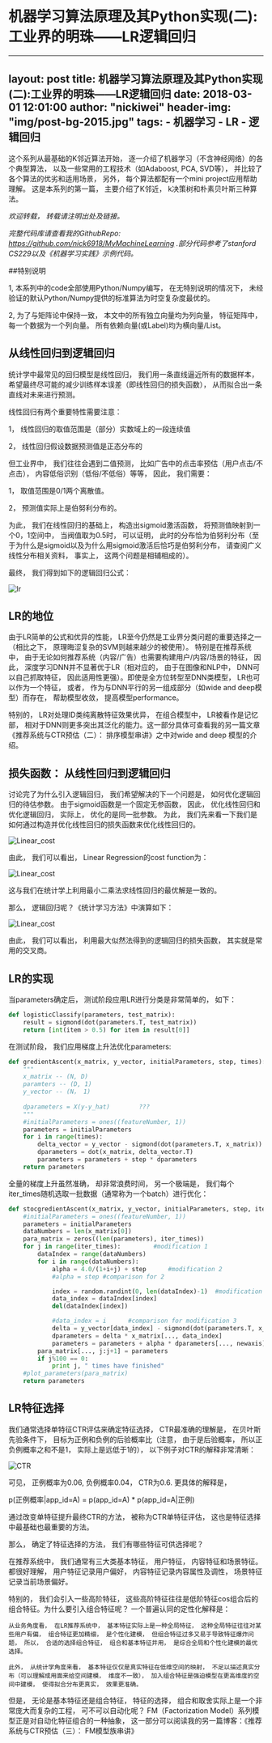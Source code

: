 # 机器学习算法原理及其Python实现(二):工业界的明珠——LR逻辑回归

---
layout:     post
title: 机器学习算法原理及其Python实现(二):工业界的明珠——LR逻辑回归
date:       2018-03-01 12:01:00
author:     "nickiwei"
header-img: "img/post-bg-2015.jpg"
tags:
    - 机器学习
    - LR
    - 逻辑回归
---


这个系列从最基础的K邻近算法开始， 逐一介绍了机器学习（不含神经网络）的各个典型算法， 以及一些常用的工程技术（如Adaboost, PCA, SVD等）， 并比较了各个算法的优劣和适用场景， 另外， 每个算法都配有一个mini project应用帮助理解。 这是本系列的第一篇， 主要介绍了K邻近， k决策树和朴素贝叶斯三种算法。

*欢迎转载， 转载请注明出处及链接。*

*完整代码库请查看我的GithubRepo: <https://github.com/nick6918/MyMachineLearning> .部分代码参考了stanford CS229以及《机器学习实践》示例代码。*

##特别说明

1, 本系列中的code全部使用Python/Numpy编写， 在无特别说明的情况下， 未经验证的默认Python/Numpy提供的标准算法为时空复杂度最优的。

2, 为了与矩阵论中保持一致， 本文中的所有独立向量均为列向量， 特征矩阵中， 每一个数据为一个列向量。 所有依赖向量(或Label)均为横向量/List。

## 从线性回归到逻辑回归

统计学中最常见的回归模型是线性回归， 我们用一条直线逼近所有的数据样本， 希望最终尽可能的减少训练样本误差（即线性回归的损失函数）， 从而拟合出一条直线对未来进行预测。

线性回归有两个重要特性需要注意：

1， 线性回归的取值范围是（部分）实数域上的一段连续值

2， 线性回归假设数据预测值是正态分布的

但工业界中， 我们往往会遇到二值预测， 比如广告中的点击率预估（用户点击/不点击）， 内容低俗识别（低俗/不低俗）等等， 因此， 我们需要：

1， 取值范围是0/1两个离散值。

2， 预测值实际上是伯努利分布的。

为此， 我们在线性回归的基础上， 构造出sigmoid激活函数， 将预测值映射到一个0，1空间中， 当阀值取为0.5时， 可以证明， 此时的分布恰为伯努利分布（至于为什么是sigmoid以及为什么用sigmoid激活后恰巧是伯努利分布， 请查阅广义线性分布相关资料， 事实上， 这两个问题是相辅相成的）。

最终， 我们得到如下的逻辑回归公式：

![lr](/img/LR01.jpg)

## LR的地位

由于LR简单的公式和优异的性能， LR至今仍然是工业界分类问题的重要选择之一（相比之下， 原理晦涩复杂的SVM则越来越少的被使用）。 特别是在推荐系统中， 由于无论如何推荐系统（内容/广告）也需要构建用户/内容/场景的特征， 因此， 深度学习DNN并不显著优于LR（相对应的， 由于在图像和NLP中， DNN可以自己抓取特征， 因此适用性更强）。即使是全方位转型至DNN类模型， LR也可以作为一个特征， 或者， 作为与DNN平行的另一组成部分（如wide and deep模型）而存在， 帮助模型收敛， 提高模型performance。

特别的， LR对处理ID类纯离散特征效果优异， 在组合模型中， LR被看作是记忆部， 相对于DNN则更多突出其泛化的能力。这一部分具体可查看我的另一篇文章《推荐系统与CTR预估（二）： 排序模型串讲》之中对wide and deep 模型的介绍。

## 损失函数： 从线性回归到逻辑回归

讨论完了为什么引入逻辑回归， 我们希望解决的下一个问题是， 如何优化逻辑回归的待估参数。 由于sigmoid函数是一个固定无参函数， 因此， 优化线性回归和优化逻辑回归， 实际上， 优化的是同一批参数。 为此， 我们先来看一下我们是如何通过构造并优化线性回归的损失函数来优化线性回归的。

![Linear_cost](/img/LR02.jpg)
 
由此， 我们可以看出， Linear Regression的cost function为：

![Linear_cost](/img/LR03.jpg)

这与我们在统计学上利用最小二乘法求线性回归的最优解是一致的。

那么， 逻辑回归呢？《统计学习方法》中演算如下：

![Linear_cost](/img/LR04.jpg)

由此， 我们可以看出， 利用最大似然法得到的逻辑回归的损失函数， 其实就是常用的交叉商。

## LR的实现

当parameters确定后， 测试阶段应用LR进行分类是非常简单的， 如下：

```python
def logisticClassify(parameters, test_matrix):
	result = sigmond(dot(parameters.T, test_matrix))
	return [int(item > 0.5) for item in result[0]]
```

在测试阶段， 我们应用梯度上升法优化parameters:

```python
def gredientAscent(x_matrix, y_vector, initialParameters, step, times):
	"""
	x_matrix -- (N, D)
	paramters -- (D, 1)
	y_vector -- (N， 1)
	
	dparameters = X(y-y_hat)		???
	"""
	#initialParameters = ones((featureNumber, 1))
	parameters = initialParameters
	for i in range(times):
		delta_vector = y_vector - sigmond(dot(parameters.T, x_matrix))
		dparameters = dot(x_matrix, delta_vector.T)
		parameters = parameters + step * dparameters
	return parameters
```

全量的梯度上升虽然准确， 却非常浪费时间， 另一个极端是， 我们每个iter_times随机选取一批数据（通常称为一个batch）进行优化：

```python
def stocgredientAscent(x_matrix, y_vector, initialParameters, step, iter_times):
	#initialParameters = ones((featureNumber, 1))
	parameters = initialParameters
	dataNumbers = len(x_matrix[0])
	para_matrix = zeros((len(parameters), iter_times))
	for j in range(iter_times):			#modification 1
		dataIndex = range(dataNumbers)
		for i in range(dataNumbers):
			alpha = 4.0/(1+i+j) + step		#modification 2
			#alpha = step #comparison for 2

			index = random.randint(0, len(dataIndex)-1)  #modification 3
			data_index = dataIndex[index]
			del(dataIndex[index])

			#data_index = i      #comparison for modification 3
			delta = y_vector[data_index] - sigmond(dot(parameters.T, x_matrix[..., data_index]))
			dparameters = delta * x_matrix[..., data_index]
			parameters = parameters + alpha * dparameters[..., newaxis]
		para_matrix[..., j:j+1] = parameters
		if j%100 == 0:
			print j, " times have finished"
	#plot_parameters(para_matrix)
	return parameters
```

## LR特征选择

我们通常选择单特征CTR评估来确定特征选择， CTR最准确的理解是， 在贝叶斯先验条件下， 目标为正例和负例的后验概率比（注意， 由于是后验概率， 所以正负例概率之和不是1， 实际上是远低于1的）， 以下例子对CTR的解释非常清晰：

![CTR](/Users/weifanding/Desktop/pictures/LR05.jpg)

可见， 正例概率为0.06, 负例概率0.04， CTR为0.6. 更具体的解释是， 

p(正例概率|app_id=A) = p(app_id=A) * p(app_id=A|正例)

通过改变单特征提升最终CTR的方法， 被称为CTR单特征评估， 这也是特征选择中最基础也最重要的方法。

那么， 确定了特征选择的方法， 我们有哪些特征可供选择呢？

在推荐系统中， 我们通常有三大类基本特征， 用户特征， 内容特征和场景特征。 都很好理解， 用户特征记录用户偏好， 内容特征记录内容属性及调性， 场景特征记录当前场景偏好。

特别的， 我们会引入一些高阶特征， 这些高阶特征往往是低阶特征cos组合后的组合特征。为什么要引入组合特征呢？ 一个普遍认同的定性化解释是：

	从业务角度看， 在LR推荐系统中， 基本特征实际上是一种全局特征， 这种全局特征往往对某些用户有偏， 组合特征更加精细， 是个性化建模， 但组合特征过多又易于导致特征爆炸问题， 所以， 合适的选择组合特征， 组合和基本特征并用， 是综合全局和个性化建模的最优选择。
	
	此外， 从统计学角度来看， 基本特征仅仅是真实特征在低维空间的映射， 不足以描述真实分布（可以理解成用面来给空间建模， 维度不一致）， 加入组合特征是强迫模型在更高维度的空间中建模， 使得拟合分布更真实， 效果更准确。
	

但是， 无论是基本特征还是组合特征， 特征的选择， 组合和取舍实际上是一个非常庞大而复杂的工程， 可不可以自动化呢？ FM（Factorization Model）系列模型正是对自动化特征组合的一种抽象， 这一部分可以阅读我的另一篇博客：《推荐系统与CTR预估（三）： FM模型族串讲》



